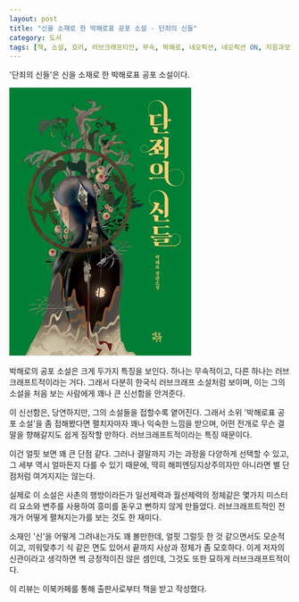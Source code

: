 ```yaml
---
layout: post
title: "신을 소재로 한 박해로표 공포 소설 - 단죄의 신들"
category: 도서
tags: [책, 소설, 호러, 러브크래프티안, 무속, 박해로, 네오픽션, 네오픽션 ON, 자음과모음, 이북카페, 서평]
---
```


'단죄의 신들'은
신을 소재로 한 박해로표 공포 소설이다.

![표지](/images/book/gods-of-punishment-book-h480.jpg)

박해로의 공포 소설은 크게 두가지 특징을 보인다.
하나는 무속적이고,
다른 하나는 러브크래프트적이라는 거다.
그래서 다분히 한국식 러브크래프 소설처럼 보이며,
이는 그의 소설을 처음 보는 사람에게 꽤나 큰 신선함을 안겨준다.

이 신선함은, 당연하지만, 그의 소설들을 접할수록 옅어진다.
그래서 소위 '박해로표 공포 소설'을 좀 접해봤다면 펼치자마자 꽤나 익숙한 느낌을 받으며,
어떤 전개로 무슨 결말을 향해갈지도 쉽게 짐작할 만하다.
러브크래프트적이라는 특징 때문이다.

이건 얼핏 보면 꽤 큰 단점 같다.
그러나 결말까지 가는 과정을 다양하게 선택할 수 있고,
그 세부 역시 얼마든지 다를 수 있기 때문에,
딱히 해피엔딩지상주의자만 아니라면 별 단점처럼 여겨지지는 않는다.

실제로 이 소설은 사촌의 행방이라든가
일선제력과 월선제력의 정체같은
몇가지 미스터리 요소와 변주를 사용하여
흥미를 돋우고 뻔하지 않게 만들었다.
러브크래프트적인 전개가 어떻게 펼쳐지는가를 보는 것도 한 재미다.

소재인 '신'을 어떻게 그려내는가도 꽤 볼만한데,
얼핏 그럴듯 한 것 같으면서도 모순적이고,
끼워맞추기 식 같은 면도 있어서
끝까지 사상과 정체가 좀 모호하다.
이게 저자의 신관이라고 생각하면 썩 긍정적이진 않은 셈인데,
그것도 또한 묘하게 러브크래프트적이다.



<div class="im im-info">
이 리뷰는 이북카페를 통해 출판사로부터 책을 받고 작성했다.
</div>
